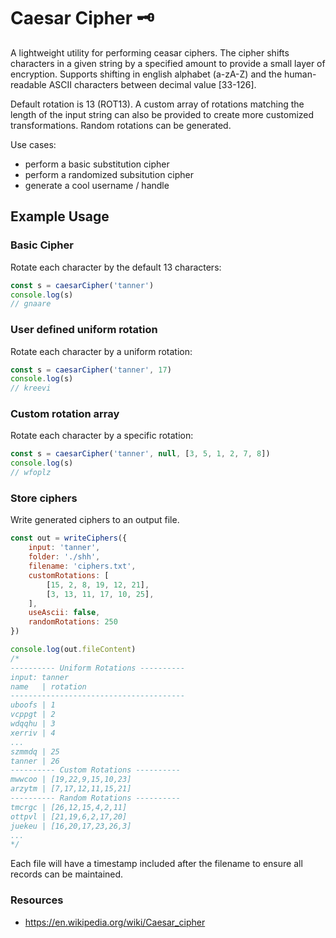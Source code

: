 # Caesar Cipher 🗝️
A lightweight utility for performing ceasar ciphers. The cipher shifts characters in a given string by a specified amount to provide a small layer of encryption. Supports shifting in english alphabet (a-zA-Z) and the human-readable ASCII characters between decimal value [33-126].

Default rotation is 13 (ROT13). A custom array of rotations matching the length of the input string can also be provided to create more customized transformations. Random rotations can be generated.

Use cases:
- perform a basic substitution cipher
- perform a randomized subsitution cipher
- generate a cool username / handle

## Example Usage

### Basic Cipher
Rotate each character by the default 13 characters:
```js
const s = caesarCipher('tanner')
console.log(s)
// gnaare
```

### User defined uniform rotation
Rotate each character by a uniform rotation:
```js
const s = caesarCipher('tanner', 17)
console.log(s)
// kreevi
```

### Custom rotation array
Rotate each character by a specific rotation:
```js
const s = caesarCipher('tanner', null, [3, 5, 1, 2, 7, 8])
console.log(s)
// wfoplz
```

### Store ciphers
Write generated ciphers to an output file.

```js
const out = writeCiphers({
    input: 'tanner',
    folder: './shh',
    filename: 'ciphers.txt',
    customRotations: [
        [15, 2, 8, 19, 12, 21],
        [3, 13, 11, 17, 10, 25],
    ],
    useAscii: false,
    randomRotations: 250
})

console.log(out.fileContent)
/* 
---------- Uniform Rotations ----------
input: tanner
name   | rotation
---------------------------------------
uboofs | 1
vcppgt | 2
wdqqhu | 3
xerriv | 4
...
szmmdq | 25
tanner | 26
---------- Custom Rotations ----------
mwwcoo | [19,22,9,15,10,23]
arzytm | [7,17,12,11,15,21]
---------- Random Rotations ----------
tmcrgc | [26,12,15,4,2,11]
ottpvl | [21,19,6,2,17,20]
juekeu | [16,20,17,23,26,3]
...
*/
```

Each file will have a timestamp included after the filename to ensure all records can be maintained.

### Resources
- https://en.wikipedia.org/wiki/Caesar_cipher